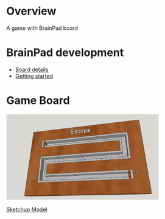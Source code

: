 # Overview

A game with BrainPad board

# BrainPad development

 * [Board details](https://www.ghielectronics.com/support/brainpad)
 * [Getting started](https://www.ghielectronics.com/support/brainpad/duino)

# Game Board

<img src="doc/Board.jpg" alt="Board Overview" width="400">

[Sketchup Model](doc/Board.skp)
